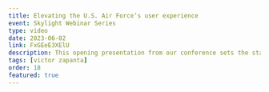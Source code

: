 ```yaml
---
title: Elevating the U.S. Air Force’s user experience
event: Skylight Webinar Series
type: video
date: 2023-06-02
link: FxGEeE3XElU
description: This opening presentation from our conference sets the stage for all things service design: what it is, what problems it solves, how to know when you need it, and a framework for putting it into practice.
tags: [victor zapanta]
order: 18
featured: true
---
```

